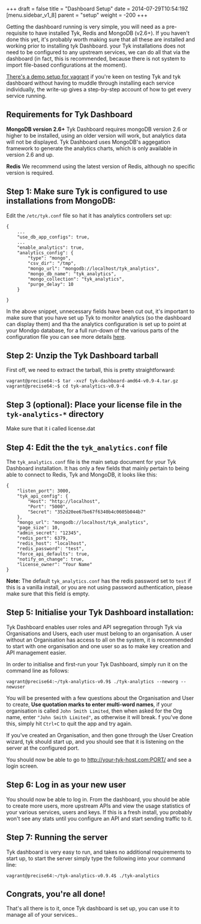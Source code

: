 +++
draft = false
title = "Dashboard Setup"
date = 2014-07-29T10:54:19Z
[menu.sidebar_v1_8]
    parent = "setup"
    weight = -200
+++

Getting the dashboard running is very simple, you will need as a pre-requisite to have installed Tyk, Redis and MongoDB (v2.6+). If you haven't done this yet,
it's probably worth making sure that all these are installed and working prior to installing tyk Dashboard. your Tyk installations does not need to be
configured to any upstream services, we can do all that via the dashboard (in fact, this is recommended, because there is not system to import file-based 
configurations at the moment).

[There's a demo setup for vagrant](../../v1.6/setup/vagrant-setup) if you're keen on testing Tyk and tyk dashboard without having to muddle through
installing each service individually, the write-up gives a step-by-step account of how to get every service running.

## Requirements for Tyk Dashboard

**MongoDB version 2.6+** Tyk Dashboard requires mongoDB version 2.6 or higher to be installed, using an older version will work, 
but analytics data will not be displayed. Tyk Dashboard uses MongoDB's aggegation framework to generate the analytics charts,
which is only available in version 2.6 and up.

**Redis** We recommend using the latest version of Redis, although no specific version is required.

## Step 1: Make sure Tyk is configured to use installations from MongoDB:

Edit the `/etc/tyk.conf` file so hat it has analytics controllers set up:

    {
        ...
        "use_db_app_configs": true,
        ...
        "enable_analytics": true,
        "analytics_config": {
            "type": "mongo",
            "csv_dir": "/tmp",
            "mongo_url": "mongodb://localhost/tyk_analytics",
            "mongo_db_name": "tyk_analytics",
            "mongo_collection": "tyk_analytics",
            "purge_delay": 10
        }
    
    }
    
In the above snippet, unnecessary fields have been cut out, it's important to make sure that you have set up Tyk to monitor analytics (so the dashboard
can display them) and tha the analytics configuration is set up to point at your Mondgo database, for a full run-down of the various parts of the configuration
file you can see more details [here](../../v1.6/setup/configuration/).

## Step 2: Unzip the Tyk Dashboard tarball
 
First off, we need to extract the tarball, this is pretty straightforward:
    
    vagrant@precise64:~$ tar -xvzf tyk-dashboard-amd64-v0.9-4.tar.gz
    vagrant@precise64:~$ cd tyk-analytics-v0.9-4

## Step 3 (optional): Place your license file in the `tyk-analytics-*` directory

Make sure that it i called license.dat

## Step 4: Edit the the `tyk_analytics.conf` file
 
The `tyk_analytics.conf` file is the main setup document for your Tyk Dashboard installation. It has only a few fields that mainly pertain to being
able to connect to Redis, Tyk and MongoDB, it looks like this:

    {
        "listen_port": 3000,
        "tyk_api_config": {
            "Host": "http://localhost",
            "Port": "5000",
            "Secret": "352d20ee67be67f6340b4c0605b044b7"
        },
        "mongo_url": "mongodb://localhost/tyk_analytics",
        "page_size": 10,
        "admin_secret": "12345",
        "redis_port": 6379,
        "redis_host": "localhost",
        "redis_password": "test",
        "force_api_defaults": true,
        "notify_on_change": true,
        "license_owner": "Your Name"
    }
    
**Note:** The default `tyk_analytics.conf` has the redis password set to `test` if this is a vanilla install, or you are not using
password authentication, please make sure that this field is empty.

## Step 5: Initialise your Tyk Dashboard installation:

Tyk Dashboard enables user roles and API segregation through Tyk via Organisations and Users, each user must belong to an organisation. A user without an Organisation
has access to all on the system, it is recommended to start with one organisation and one user so as to make key creation and API management easier.

In order to initialise and first-run your Tyk Dashboard, simply run it on the command line as follows:

    vagrant@precise64:~/tyk-analytics-v0.9$ ./tyk-analytics --neworg --newuser
    
You will be presented with a few questions about the Organisation and User to create, **Use quotation marks to enter multi-word names**, if your organisation is called
`John Smith Limited`, then when asked for the Org name, enter `"John Smith Limited"`, as otherwise it will break. f you've done this, simply hit `Ctrl+C` to quit the
app and try again.

If you've created an Organisation, and then gone through the User Creation wizard, tyk should start up, and you should see that it is listening on the server at the 
configured port.

You should now be able to go to http://your-tyk-host.com:PORT/ and see a login screen. 

## Step 6: Log in as your new user

You should now be able to log in. From the dashboard, you should be able to create more users, more upstream APIs and view the usage statistics of your
various services, users and keys. If this is a fresh install, you probably won't see any stats until you configure an API and start sending traffic to it.

## Step 7: Running the server

Tyk dashboard is very easy to run, and takes no additional requirements to start up, to start the server simply type the following into your command line:

    vagrant@precise64:~/tyk-analytics-v0.9.4$ ./tyk-analytics
    
    
## Congrats, you're all done!

That's all there is to it, once Tyk dashboard is set up, you can use it to manage all of your services..